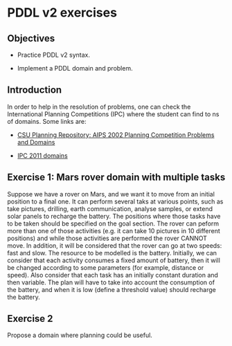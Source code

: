# PDDL v2 exercises

## Objectives

* Practice PDDL v2 syntax.

* Implement a PDDL domain and problem.

## Introduction

In order to help in the resolution of problems, one can check the International Planning Competitions (IPC) where the student can find to ns of domains. Some links are:

* [CSU Planning Repository: AIPS 2002 Planning Competition Problems and Domains](http://www.cs.colostate.edu/meps/repository/aips2002.html)

* [IPC 2011 domains](http://www.plg.inf.uc3m.es/ipc2011-deterministic/Domains)


## Exercise 1: Mars rover domain with multiple tasks

Suppose we have a rover on Mars, and we want it to move from an initial position to a final one. It can perform several taks at various points, such as take pictures, drilling, earth communication, analyse samples, or extend solar panels to  recharge the battery. The positions where those tasks have to be taken should be specified on the goal section. The rover can peform more than one of those activities (e.g. it can take 10 pictures in 10 different positions) and while those activities are performed the rover CANNOT move. In addition, it will be considered that the rover can go at two speeds: fast and slow. The resource to be modelled is the battery. Initially, we can consider that each activity consumes a fixed amount of battery, then it will be changed according to some parameters (for example, distance or speed). Also consider that each task has an initially constant duration and then variable. The plan will have to take into account the consumption of the battery, and when it is low (define a threshold value) should recharge the battery. 

## Exercise 2 

Propose a domain where planning could be useful.

